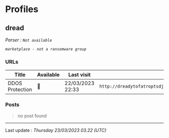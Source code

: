 # Profiles

## **dread**


_Parser : `Not available`_

_`marketplace - not a ransomware group`_

### URLs
| Title | Available | Last visit | fqdn | Screenshot 
|---|---|---|---|---|
| DDOS Protection | 🔴 | 22/03/2023 22:33 | `http://dreadytofatroptsdj6io7l3xptbet6onoyno2yv7jicoxknyazubrad.onion` | <a href="https://www.ransomware.live/screenshots/dreadytofatroptsdj6io7l3xptbet6onoyno2yv7jicoxknyazubrad-onion.png" target=_blank>📸</a> | 

### Posts

> no post found


 --- 


Last update : _Thursday 23/03/2023 03.22 (UTC)_
